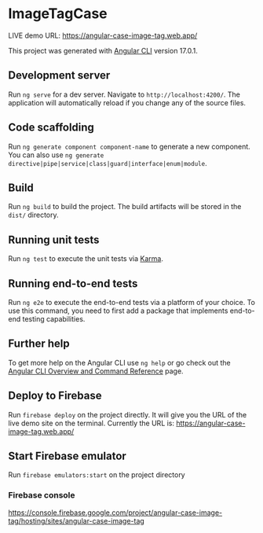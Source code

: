 # ImageTagCase

LIVE demo URL: https://angular-case-image-tag.web.app/

This project was generated with [Angular CLI](https://github.com/angular/angular-cli) version 17.0.1.

## Development server

Run `ng serve` for a dev server. Navigate to `http://localhost:4200/`. The application will automatically reload if you change any of the source files.

## Code scaffolding

Run `ng generate component component-name` to generate a new component. You can also use `ng generate directive|pipe|service|class|guard|interface|enum|module`.

## Build

Run `ng build` to build the project. The build artifacts will be stored in the `dist/` directory.

## Running unit tests

Run `ng test` to execute the unit tests via [Karma](https://karma-runner.github.io).

## Running end-to-end tests

Run `ng e2e` to execute the end-to-end tests via a platform of your choice. To use this command, you need to first add a package that implements end-to-end testing capabilities.

## Further help

To get more help on the Angular CLI use `ng help` or go check out the [Angular CLI Overview and Command Reference](https://angular.io/cli) page.

## Deploy to Firebase
Run `firebase deploy` on the project directly. It will give you the URL of the live demo site on the terminal. 
Currently the URL is: https://angular-case-image-tag.web.app/

## Start Firebase emulator
Run `firebase emulators:start` on the project directory

### Firebase console
https://console.firebase.google.com/project/angular-case-image-tag/hosting/sites/angular-case-image-tag
